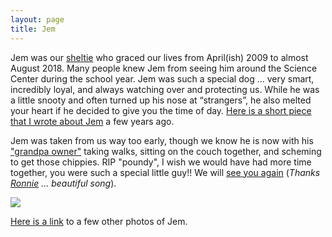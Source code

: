 ```yaml
---
layout: page
title: Jem
---
```


Jem was our [sheltie](http://www.wisheltierescue.com/) who graced our lives from April(ish) 2009 to almost August 2018. Many people knew Jem from seeing him around the Science Center during the school year. Jem was such a special dog ... very smart, incredibly loyal, and always watching over and protecting us. While he was a little snooty and often turned up his nose at “strangers”, he also melted your heart if he decided to give you the time of day. [Here is a short piece that I wrote about Jem](http://sheltiespandp.weebly.com/jem.html) a few years ago.

Jem was taken from us way too early, though we know he is now with his ["grandpa owner"](http://www.apg-wi.com/ashland_daily_press/obituaries/lloyd-sellung/article_f4167abc-1e92-11e8-87a0-17b0ec3869f9.html) taking walks, sitting on the couch together, and scheming to get those chippies. RIP "poundy", I wish we would have had more time together, you were such a special little guy!! We will [see you again](https://www.youtube.com/watch?v=mj37_Rqsec4) (*Thanks [Ronnie](http://www.ronniebakerbrooks.com/) ... beautiful song*).

<a href='https://photos.google.com/share/AF1QipOnqhWZ_MKzMb5xCK8nzMF_HoWRh5Fpe-N4f_KFk_mv5QmmEO-bRfeGOjEL0mRYNw?key=M2szbDczUVJIcW42blRyaDlPRS14Q01KazhyQU9R&source=ctrlq.org'><img src='https://lh3.googleusercontent.com/SXLUmAtR8Vd8abaRm3_sVdh6ZmENsTT1DhKYyJKbxHJ5387hPtqOeVymqezZIsoL8qI05V9xTbxx8zf9K6Cza0oZSo2qnYfMESgxv0xMeuR85pDV5-4b6b-OVuApK2n_YkzQawdF0w=w2400' /></a>

[Here is a link](https://photos.app.goo.gl/RS6hLMyHCxfZhVBQ8) to a few other photos of Jem.

